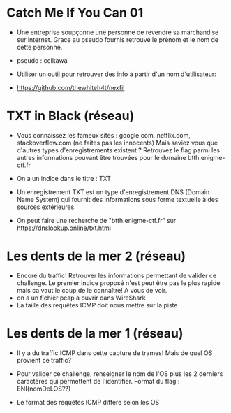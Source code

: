 # Catch Me If You Can 01

- Une entreprise soupçonne une personne de revendre sa marchandise sur internet. Grace au pseudo fournis retrouvé le prénom et le nom de cette personne.
- pseudo : cclkawa

- Utiliser un outil pour retrouver des info à partir d'un nom d'utilisateur:
- https://github.com/thewhiteh4t/nexfil


# TXT in Black (réseau)

- Vous connaissez les fameux sites : google.com, netflix.com, stackoverflow.com (ne faites pas les innocents) Mais saviez vous que d'autres types d'enregistrements existent ? Retrouvez le flag parmi les autres informations pouvant être trouvées pour le domaine btth.enigme-ctf.fr

- On a un indice dans le titre : TXT
- Un enregistrement TXT est un type d'enregistrement DNS (Domain Name System) qui fournit des informations sous forme textuelle à des sources extérieures
- On peut faire une recherche de "btth.enigme-ctf.fr" sur https://dnslookup.online/txt.html

# Les dents de la mer 2 (réseau)

- Encore du traffic! Retrouver les informations permettant de valider ce challenge. Le premier indice proposé n'est peut être pas le plus rapide mais ca vaut le coup de le connaître! A vous de voir.
- on a un fichier pcap à ouvrir dans WireShark
- La taille des requêtes ICMP doit nous mettre sur la piste

# Les dents de la mer 1 (réseau)

- Il y a du traffic ICMP dans cette capture de trames! Mais de quel OS provient ce traffic?
- Pour valider ce challenge, renseigner le nom de l'OS plus les 2 derniers caractères qui permettent de l'identifier. Format du flag : ENI{nomDeLOS??}

- Le format des requêtes ICMP diffère selon les OS

